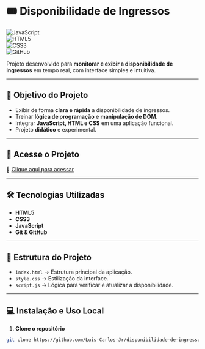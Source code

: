 # 🎟️ Disponibilidade de Ingressos

![JavaScript](https://img.shields.io/badge/JavaScript-F7DF1E?style=for-the-badge&logo=javascript&logoColor=black)  
![HTML5](https://img.shields.io/badge/HTML5-E34F26?style=for-the-badge&logo=html5&logoColor=white)  
![CSS3](https://img.shields.io/badge/CSS3-1572B6?style=for-the-badge&logo=css3&logoColor=white)  
![GitHub](https://img.shields.io/badge/GitHub-181717?style=for-the-badge&logo=github&logoColor=white)

Projeto desenvolvido para **monitorar e exibir a disponibilidade de ingressos** em tempo real, com interface simples e intuitiva.  

---

## 🎯 Objetivo do Projeto
- Exibir de forma **clara e rápida** a disponibilidade de ingressos.  
- Treinar **lógica de programação** e **manipulação de DOM**.  
- Integrar **JavaScript, HTML e CSS** em uma aplicação funcional.  
- Projeto **didático** e experimental.  

---

## 🚀 Acesse o Projeto
🔗 [Clique aqui para acessar](https://disponibilidade-de-ingressos.vercel.app/)

---

## 🛠 Tecnologias Utilizadas
- **HTML5**  
- **CSS3**  
- **JavaScript**  
- **Git & GitHub**

---

## 📂 Estrutura do Projeto
- `index.html` → Estrutura principal da aplicação.  
- `style.css` → Estilização da interface.  
- `script.js` → Lógica para verificar e atualizar a disponibilidade.  

---

## 💻 Instalação e Uso Local

1. **Clone o repositório**
```bash
git clone https://github.com/Luis-Carlos-Jr/disponibilidade-de-ingressos.git
